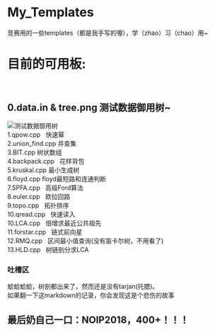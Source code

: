 # My_Templates
竞赛用的一些templates（都是我手写的喔），学（zhao）习（chao）用~</br>
# 目前的可用板:</br></br>
## 0.data.in & tree.png   测试数据御用树~</br>
![测试数据御用树](https://github.com/Predator-SD/My_Templates/raw/master/tree.png)</br>
1.qpow.cpp   快速幂</br>
2.union_find.cpp   并查集</br>
3.BIT.cpp   树状数组</br>
4.backpack.cpp   花样背包</br>
5.kruskal.cpp   最小生成树</br>
6.floyd.cpp   floyd最短路和连通判断</br>
7.SPFA.cpp   高级Ford算法</br>
8.euler.cpp   欧拉回路</br>
9.topo.cpp   拓扑排序</br>
10.qread.cpp   快速读入</br>
10.LCA.cpp   倍增求最近公共祖先</br>
11.forstar.cpp   链式前向星</br>
12.RMQ.cpp   区间最小值查询(没有笛卡尔树，不用看了)</br>
13.HLD.cpp   树链剖分求LCA</br>
### 吐槽区
蛤蛤蛤蛤，树剖都出来了，然而还是没有tarjan(托腮)。</br>
如果翻一下这markdown的记录，你会发现这是个悲伤的故事</br>
## 最后奶自己一口：NOIP2018，400+！！！
